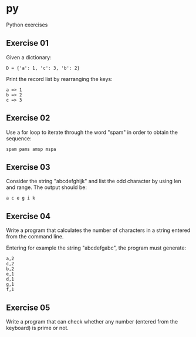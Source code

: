 # py
Python exercises

## Exercise 01
Given a dictionary:
```
D = {'a': 1, 'c': 3, 'b': 2}
```
Print the record list by rearranging the keys:
```
a => 1
b => 2
c => 3
```

## Exercise 02
Use a for loop to iterate through the word "spam" in order to obtain the sequence:
```
spam pams amsp mspa
```

## Exercise 03
Consider the string "abcdefghijk" and list the odd character by using len and range.
The output should be:
```
a c e g i k
```

## Exercise 04
Write a program that calculates the number of characters in a string entered from the command line.

Entering for example the string "abcdefgabc", the program must generate:
```
a,2
c,2
b,2
e,1
d,1
g,1
f,1
```

## Exercise 05
Write a program that can check whether any number (entered from the keyboard) is prime or not.